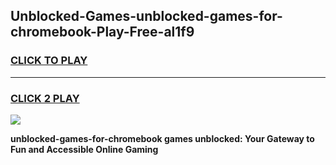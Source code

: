 
## Unblocked-Games-unblocked-games-for-chromebook-Play-Free-al1f9
<h3>
<a href="https://premium76.site?title=unblocked-games-for-chromebook&ref=19M">CLICK TO PLAY</a></h3>
<hr>

<h3>
<a href="https://premium76.site?title=unblocked-games-for-chromebook&ref=19M">CLICK 2 PLAY</a>
  
</h3>

<a href="https://premium76.site?title=unblocked-games-for-chromebook&ref=19M"><img src="https://clearcache.store/games.png"></a>


**unblocked-games-for-chromebook games unblocked: Your Gateway to Fun and Accessible Online Gaming**
